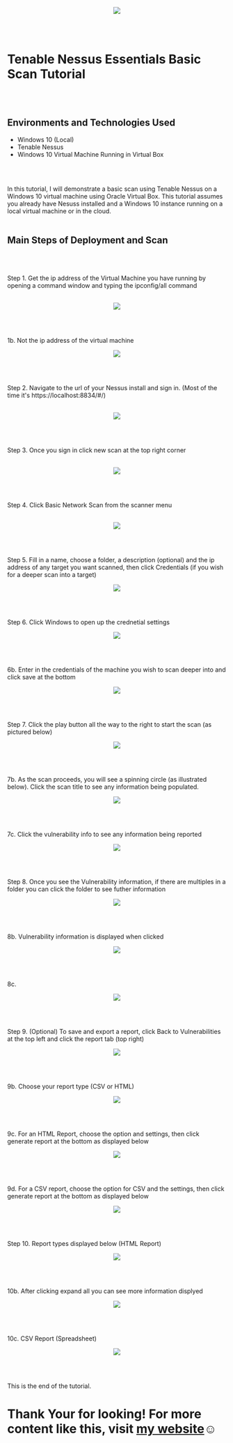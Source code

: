 <p align="center">
<img src="https://imgur.com/pS68rrA.png alt="Traffic Examination"/>
</p>
<br />
<br />
 
<h1>Tenable Nessus Essentials Basic Scan Tutorial</h1>
<br />
<br />


<h2>Environments and Technologies Used</h2>

- Windows 10 (Local)
- Tenable Nessus 
- Windows 10 Virtual Machine Running in Virtual Box
<br />
<br />


In this tutorial, I will demonstrate a basic scan using Tenable Nessus on a Windows 10 virtual machine using Oracle Virtual Box. This tutorial assumes you already have Nesuss installed and a Windows 10 instance running on a local virtual machine or in the cloud.
<br />
<br />

<h2>Main Steps of Deployment and Scan</h2>
<br />
<br />


Step 1. Get the ip address of the Virtual Machine you have running by opening a command window and typing the ipconfig/all command
<br />
<br />

<p align="center">
<img src="https://imgur.com/g84UVyf.png alt="Traffic Examination"/>
</p>
<br />
<br />

1b. Not the ip address of the virtual machine
<p align="center">
<img src="https://imgur.com/57qhqzY.png alt="Traffic Examination"/>
</p>
<br />
<br />
 

Step 2. Navigate to the url of your Nessus install and sign in. (Most of the time it's https://localhost:8834/#/)
<br />
<br />

<p align="center">
<img src="https://imgur.com/b7Kc2cl.png alt="Traffic Examination"/>
</p>
<br />
<br />

Step 3. Once you sign in click new scan at the top right corner
<br />
<br />

<p align="center">
<img src="https://imgur.com/qRo4PuU.png alt="Traffic Examination"/>
</p>
<br />
<br />


Step 4. Click Basic Network Scan from the scanner menu 
<br />
<br />

<p align="center">
<img src="https://imgur.com/lJtCGxb.png alt="Traffic Examination"/>
</p>
<br />
<br />

Step 5. Fill in a name, choose a folder, a description (optional) and the ip address of any target you want scanned, then click Credentials (if you wish for a deeper scan into a target)

<p align="center">
<img src="https://imgur.com/1npWpsm.png alt="Traffic Examination"/>
</p>
<br />
<br />


Step 6. Click Windows to open up the crednetial settings

<p align="center">
<img src="https://imgur.com/aVqTtNd.png alt="Traffic Examination"/>
</p>
<br />
<br />



6b. Enter in the credentials of the machine you wish to scan deeper into and click save at the bottom 

<p align="center">
<img src="https://imgur.com/vLsOX37.png alt="Traffic Examination"/>
</p>
<br />
<br />


Step 7. Click the play button all the way to the right to start the scan (as pictured below)

<p align="center">
<img src="https://imgur.com/wDedJFe.png alt="Traffic Examination"/>
</p>
<br />
<br />

7b. As the scan proceeds, you will see a spinning circle (as illustrated below). Click the scan title to see any information being populated.

<p align="center">
<img src="https://imgur.com/7efNG06.png alt="Traffic Examination"/>
</p>
<br />
<br />


7c. Click the vulnerability info to see any information being reported

<p align="center">
<img src="https://imgur.com/VbP9hsm.png alt="Traffic Examination"/>
</p>
<br />
<br />


Step 8. Once you see the Vulnerability information, if there are multiples in a folder you can click the folder to see futher information

<p align="center">
<img src="https://imgur.com/R0Eq4bn.png alt="Traffic Examination"/>
</p>
<br />
<br />


8b. Vulnerability information is displayed when clicked 

<p align="center">
<img src="https://imgur.com/wjEPj7X.png alt="Traffic Examination"/>
</p>
<br />
<br />

8c.

<p align="center">
<img src="https://imgur.com/bNQEeZJ.png alt="Traffic Examination"/>
</p>
<br />
<br />


Step 9. (Optional) To save and export a report, click Back to Vulnerabilities at the top left and click the report tab (top right)

<p align="center">
<img src="https://imgur.com/rloHmAt.png alt="Traffic Examination"/>
</p>
<br />
<br />

9b. Choose your report type (CSV or HTML)

<p align="center">
<img src="https://imgur.com/YlWSPYC.png alt="Traffic Examination"/>
</p>
<br />
<br />



9c. For an HTML Report, choose the option and settings, then click generate report at the bottom as displayed below 

<p align="center">
<img src="https://imgur.com/YlWSPYC.png alt="Traffic Examination"/>
</p>
<br />
<br />


9d. For a CSV report, choose the option for CSV and the settings, then click generate report at the bottom as displayed below

<p align="center">
<img src="https://imgur.com/dzcDnSV.png alt="Traffic Examination"/>
</p>
<br />
<br />


Step 10. Report types displayed below (HTML Report)

<p align="center">
<img src="https://imgur.com/80Cf6mZ.png alt="Traffic Examination"/>
</p>
<br />
<br />


10b. After clicking expand all you can see more information displyed 

<p align="center">
<img src="https://imgur.com/LpcGQ1j.png alt="Traffic Examination"/>
</p>
<br />
<br />


10c. CSV Report (Spreadsheet)

<p align="center">
<img src="https://imgur.com/2G04K3v.png alt="Traffic Examination"/>
</p>
<br />
<br />

This is the end of the tutorial. 

<h1>Thank Your for looking! For more content like this, visit <a href="https://exemplarysecurity.com">my website</a>☺</h1>
<br />
<br />







